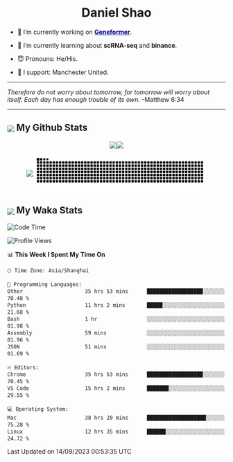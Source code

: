 

<h1 align="center">Daniel Shao</h1>

- 🐒 I’m currently working on <strong><a href="https://huggingface.co/ctheodoris/Geneformer" style="color: darkblue">Geneformer</a></strong>.

- 🥹 I’m currently learning about **scRNA-seq** and **binance**.

- 😇 Pronouns: He/His.

- 🦧 I support: Manchester United.

---

<i> Therefore do not worry about tomorrow, for tomorrow will worry about itself. Each day has enough trouble of its own. </i> -Matthew 6:34

---

<h2><img src="https://emojis.slackmojis.com/emojis/images/1579216111/7550/pikachu_wave.gif?1579216111" align="center" width="28" /> My Github Stats</h2>

<p align="center"><img align="center" src = "https://github-readme-stats.vercel.app/api?username=super-dainiu&show_icons=true&count_private=true&theme=tokyonight&hide=issues&line_height=30" width="400px"><img align="center" src = "https://github-readme-streak-stats.herokuapp.com/?user=super-dainiu&theme=tokyonight" width="400px"></p>

<p align="center"><img align="center" width="400px" src="https://github-readme-stats.vercel.app/api/top-langs/?username=super-dainiu&layout=compact&theme=tokyonight&hide=html,tex,jupyter%20notebook"><img align="center" width="400px" src="https://github.com/super-dainiu/super-dainiu/blob/output/github-contribution-grid-snake.svg"></p>

<h2><img src="https://emojis.slackmojis.com/emojis/images/1579216111/7550/pikachu_wave.gif?1579216111" align="center" width="28" /> My Waka Stats</h2>

<!--START_SECTION:waka-->
![Code Time](http://img.shields.io/badge/Code%20Time-468%20hrs%2036%20mins-blue)

![Profile Views](http://img.shields.io/badge/Profile%20Views-2-blue)

📊 **This Week I Spent My Time On** 

```text
🕑︎ Time Zone: Asia/Shanghai

💬 Programming Languages: 
Other                    35 hrs 53 mins      ██████████████████░░░░░░░   70.48 % 
Python                   11 hrs 2 mins       █████░░░░░░░░░░░░░░░░░░░░   21.68 % 
Bash                     1 hr                ░░░░░░░░░░░░░░░░░░░░░░░░░   01.98 % 
Assembly                 59 mins             ░░░░░░░░░░░░░░░░░░░░░░░░░   01.96 % 
JSON                     51 mins             ░░░░░░░░░░░░░░░░░░░░░░░░░   01.69 % 

🔥 Editors: 
Chrome                   35 hrs 53 mins      ██████████████████░░░░░░░   70.45 % 
VS Code                  15 hrs 2 mins       ███████░░░░░░░░░░░░░░░░░░   29.55 % 

💻 Operating System: 
Mac                      38 hrs 20 mins      ███████████████████░░░░░░   75.28 % 
Linux                    12 hrs 35 mins      ██████░░░░░░░░░░░░░░░░░░░   24.72 % 
```


 Last Updated on 14/09/2023 00:53:35 UTC
<!--END_SECTION:waka-->
